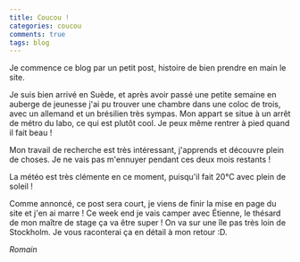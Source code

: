```yaml
---
title: Coucou !
categories: coucou
comments: true
tags: blog
---
```


Je commence ce blog par un petit post, histoire de bien prendre en main le site.

Je suis bien arrivé en Suède, et après avoir passé une petite semaine en auberge de
jeunesse j'ai pu trouver une chambre dans une coloc de trois, avec un allemand
et un brésilien très sympas.
Mon appart se situe à un arrêt de métro du labo, ce qui est plutôt cool.
Je peux même rentrer à pied quand il fait beau !

Mon travail de recherche est très intéressant, j'apprends et découvre plein de choses.
Je ne vais pas m'ennuyer pendant ces deux mois restants !

La météo est très clémente en ce moment, puisqu'il fait 20°C avec plein de soleil !

Comme annoncé, ce post sera court, je viens de finir la mise en page du site et j'en
ai marre ! Ce week end je vais camper avec Étienne, le thésard de mon maître de
stage ça va être super ! On va sur une île pas très loin de Stockholm.
Je vous raconterai ça en détail à mon retour :D.

*Romain*
